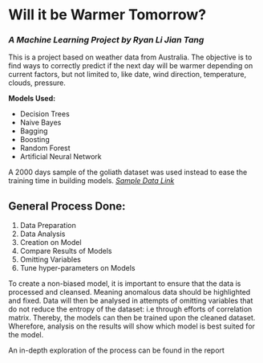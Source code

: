# Will it be Warmer Tomorrow?
### *A Machine Learning Project by Ryan Li Jian Tang*

This is a project based on weather data from Australia. The objective is to find ways to correctly predict if the next day will be warmer depending on current factors, but not limited to, like date, wind direction, temperature, clouds, pressure. 

**Models Used:**
- Decision Trees
- Naive Bayes
- Bagging
- Boosting
- Random Forest
- Artificial Neural Network
  
A 2000 days sample of the goliath dataset was used instead to ease the training time in building models. [*Sample Data Link*](https://raw.githubusercontent.com/RyTang/Monash-Projects/main/Data%20Analysis/Machine%20Learning/WarmerTomorrow2022.csv)

## General Process Done:
1. Data Preparation
2. Data Analysis
3. Creation on Model
4. Compare Results of Models
5. Omitting Variables
6. Tune hyper-parameters on Models

To create a non-biased model, it is important to ensure that the data is processed and cleansed.  Meaning anomalous data should be highlighted and fixed. Data will then be analysed in attempts of omitting variables that do not reduce the entropy of the dataset: i.e through efforts of correlation matrix. Thereby, the models can then be trained upon the cleaned dataset. Wherefore, analysis on the results will show which model is best suited for the model.

An in-depth exploration of the process can be found in the report


